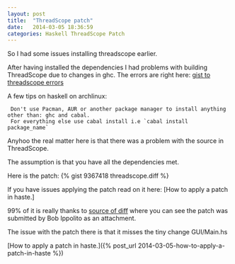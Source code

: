 ```yaml
---
layout: post
title:  "ThreadScope patch"
date:   2014-03-05 18:36:59
categories: Haskell ThreadScope Patch
---
```


So I had some issues installing threadscope earlier.

After having installed the dependencies I had problems with building ThreadScope due to changes in ghc. The errors are right here: [gist to threadscope errors]

A few tips on haskell on archlinux: 

     Don't use Pacman, AUR or another package manager to install anything other than: ghc and cabal.
     For everything else use cabal install i.e `cabal install package_name`

Anyhoo the real matter here is that there was a problem with the source in ThreadScope.


The assumption is that you have all the dependencies met.

Here is the patch: {% gist 9367418 threadscope.diff %}

If you have issues applying the patch read on it here: [How to apply a patch in haste.] 

99% of it is really thanks to [source of diff] where you can see the patch was submitted by Bob Ippolito as an attachment.

The issue with the patch there is that it misses the tiny change GUI/Main.hs 

[gist to threadscope errors]: https://gist.github.com/urbanslug/9365829
[source of diff]: http://trac.haskell.org/ThreadScope/ticket/32
[How to apply a patch in haste.]({% post_url 2014-03-05-how-to-apply-a-patch-in-haste %})
